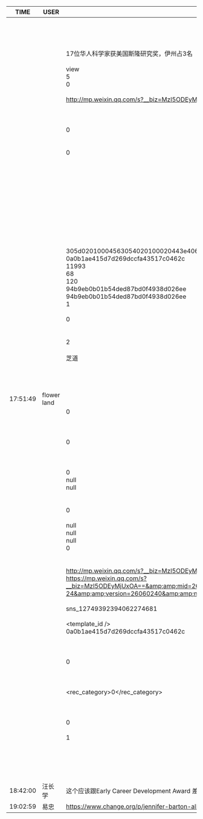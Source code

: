 TIME | USER | MESSAGE
--- | --- | ---
17:51:49 | flower land | <?xml version="1.0"?><br/><msg><br/>	<appmsg appid="" sdkver="0"><br/>		<title>伊州华裔有望获诺贝尔奖</title><br/>		<des>17位华人科学家获美国斯隆研究奖，伊州占3名</des><br/>		<username /><br/>		<action>view</action><br/>		<type>5</type><br/>		<showtype>0</showtype><br/>		<content /><br/>		<url>http://mp.weixin.qq.com/s?__biz=MzI5ODEyMjUxOA==&amp;amp;mid=2649808747&amp;amp;idx=1&amp;amp;sn=a9148b109995d0e3a8dc696bf2dfbf77&amp;amp;chksm=f4aed312c3d95a0443968482551d0040e0b873087ca71319377ff9884f8cf053ea142b6eecbf&amp;amp;mpshare=1&amp;amp;scene=1&amp;amp;srcid=03014X88HDljnoMGJsujb8tW#rd</url><br/>		<lowurl /><br/>		<dataurl /><br/>		<lowdataurl /><br/>		<contentattr>0</contentattr><br/>		<streamvideo><br/>			<streamvideourl /><br/>			<streamvideototaltime>0</streamvideototaltime><br/>			<streamvideotitle /><br/>			<streamvideowording /><br/>			<streamvideoweburl /><br/>			<streamvideothumburl /><br/>			<streamvideoaduxinfo /><br/>			<streamvideopublishid /><br/>		</streamvideo><br/>		<canvasPageItem><br/>			<canvasPageXml><![CDATA[]]></canvasPageXml><br/>		</canvasPageItem><br/>		<appattach><br/>			<attachid /><br/>			<cdnthumburl>305d02010004563054020100020443e40680020310d95f020425c1cdcb02045a971f86042f6175706170706d73675f623266336338306636386338396138325f313531393835333434373232385f3632373038320204010c00030201000400</cdnthumburl><br/>			<cdnthumbmd5>0a0b1ae415d7d269dccfa43517c0462c</cdnthumbmd5><br/>			<cdnthumblength>11993</cdnthumblength><br/>			<cdnthumbheight>68</cdnthumbheight><br/>			<cdnthumbwidth>120</cdnthumbwidth><br/>			<cdnthumbaeskey>94b9eb0b01b54ded87bd0f4938d026ee</cdnthumbaeskey><br/>			<aeskey>94b9eb0b01b54ded87bd0f4938d026ee</aeskey><br/>			<encryver>1</encryver><br/>			<fileext /><br/>			<islargefilemsg>0</islargefilemsg><br/>		</appattach><br/>		<extinfo /><br/>		<androidsource>2</androidsource><br/>		<sourceusername></sourceusername><br/>		<sourcedisplayname>芝道</sourcedisplayname><br/>		<commenturl /><br/>		<thumburl /><br/>		<mediatagname /><br/>		<messageaction><![CDATA[]]></messageaction><br/>		<messageext><![CDATA[]]></messageext><br/>		<emoticongift><br/>			<packageflag>0</packageflag><br/>			<packageid /><br/>		</emoticongift><br/>		<emoticonshared><br/>			<packageflag>0</packageflag><br/>			<packageid /><br/>		</emoticonshared><br/>		<designershared><br/>			<designeruin>0</designeruin><br/>			<designername>null</designername><br/>			<designerrediretcturl>null</designerrediretcturl><br/>		</designershared><br/>		<emotionpageshared><br/>			<tid>0</tid><br/>			<title>null</title><br/>			<desc>null</desc><br/>			<iconUrl>null</iconUrl><br/>			<secondUrl>null</secondUrl><br/>			<pageType>0</pageType><br/>		</emotionpageshared><br/>		<webviewshared><br/>			<shareUrlOriginal>http://mp.weixin.qq.com/s?__biz=MzI5ODEyMjUxOA==&amp;amp;mid=2649808747&amp;amp;idx=1&amp;amp;sn=a9148b109995d0e3a8dc696bf2dfbf77&amp;amp;chksm=f4aed312c3d95a0443968482551d0040e0b873087ca71319377ff9884f8cf053ea142b6eecbf&amp;amp;mpshare=1&amp;amp;scene=2&amp;amp;srcid=03014X88HDljnoMGJsujb8tW&amp;amp;from=timeline#rd</shareUrlOriginal><br/>			<shareUrlOpen>https://mp.weixin.qq.com/s?__biz=MzI5ODEyMjUxOA==&amp;amp;mid=2649808747&amp;amp;idx=1&amp;amp;sn=a9148b109995d0e3a8dc696bf2dfbf77&amp;amp;chksm=f4aed312c3d95a0443968482551d0040e0b873087ca71319377ff9884f8cf053ea142b6eecbf&amp;amp;mpshare=1&amp;amp;scene=2&amp;amp;srcid=03014X88HDljnoMGJsujb8tW&amp;amp;from=timeline&amp;amp;ascene=2&amp;amp;devicetype=android-24&amp;amp;version=26060240&amp;amp;nettype=WIFI&amp;amp;abtest_cookie=BAABAAgACgALAAwACwCdhh4AmooeAJ%2BKHgDNih4A5IoeAOmKHgDyih4APoseAEqLHgB1ix4AioseAAAA&amp;amp;lang=en&amp;amp;pass_ticket=bmpbhZwf798nX44j0MORl%2FqDmulSGtPwtEUOXrjzmJEWJKwAEoHXVdhCBEJNtC5C&amp;amp;wx_header=1</shareUrlOpen><br/>			<jsAppId /><br/>			<publisherId>sns_12749392394062274681</publisherId><br/>		</webviewshared><br/>		<template_id /><br/>		<md5>0a0b1ae415d7d269dccfa43517c0462c</md5><br/>		<weappinfo><br/>			<username /><br/>			<appid /><br/>			<appservicetype>0</appservicetype><br/>		</weappinfo><br/>		<statextstr /><br/>		<websearch><br/>			<rec_category>0</rec_category><br/>		</websearch><br/>	</appmsg><br/>	<fromusername></fromusername><br/>	<scene>0</scene><br/>	<appinfo><br/>		<version>1</version><br/>		<appname></appname><br/>	</appinfo><br/>	<commenturl></commenturl><br/></msg><br/><br/>
18:42:00 | 汪长学 | 这个应该跟Early Career Development Award 差不多吧？比McArthur天才奖差距有多大？
19:02:59 | 易忠 | https://www.change.org/p/jennifer-barton-allow-delayed-amc-answer-sheets-to-be-scored?recruiter=36045173&amp;utm_source=share_petition&amp;utm_medium=copylink&amp;utm_campaign=psf_combo_share_initial.nafta_milestone_share_ask_victory.control
